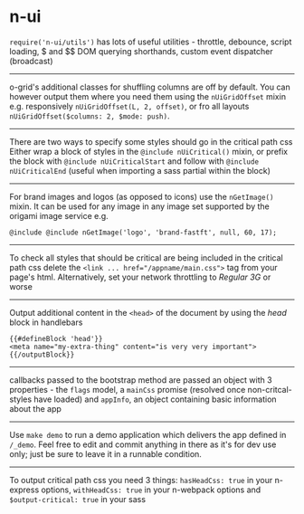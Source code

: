 # n-ui
`require('n-ui/utils')` has lots of useful utilities - throttle, debounce, script loading, $ and $$ DOM querying shorthands, custom event dispatcher (broadcast)
- - -
o-grid's additional classes for shuffling columns are off by default. You can however output them where you need them using the `nUiGridOffset` mixin
e.g. responsively `nUiGridOffset(L, 2, offset)`, or fro all layouts `nUiGridOffset($columns: 2, $mode: push)`.
- - -
There are two ways to specify some styles should go in the critical path css
Either wrap a block of styles in the `@include nUiCritical()` mixin,
or prefix the block with `@include nUiCriticalStart` and follow with `@include nUiCriticalEnd` (useful when importing a sass partial within the block)
- - -
For brand images and logos (as opposed to icons) use the `nGetImage()` mixin. It can be used for any image in any image set supported by the origami image service e.g.
```
@include @include nGetImage('logo', 'brand-fastft', null, 60, 17);
```
- - -
To check all styles that should be critical are being included in the critical path css delete the `<link ... href="/appname/main.css">` tag from your page's html. Alternatively, set your network throttling to _Regular 3G_ or worse
- - -
Output additional content in the `<head>` of the document by using the _head_ block in handlebars
```
{{#defineBlock 'head'}}
<meta name="my-extra-thing" content="is very very important">
{{/outputBlock}}
```
- - -
callbacks passed to the bootstrap method are passed an object with 3 properties - the `flags` model, a `mainCss` promise (resolved once non-critcal-styles have loaded) and `appInfo`, an object containing basic information about the app
- - -
Use `make demo` to run a demo application which delivers the app defined in `/_demo`. Feel free to edit and commit anything in there as it's for dev use only; just be sure to leave it in a runnable condition.
- - -
To output critical path css you need 3 things: `hasHeadCss: true` in your n-express options, `withHeadCss: true` in your n-webpack options and `$output-critical: true` in your sass
